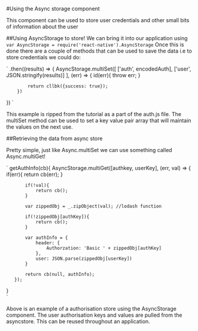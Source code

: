 #Using the Async storage component

This component can be used to store user credentials and other small bits of information about the user

##Using AsyncStorage to store!
We can bring it into our application using `var AsyncStorage = require('react-native').AsyncStorage`
Once this is done there are a couple of methods that can be used to save the data i.e to store credentials we could do:

`
.then((results) => {
    AsyncStorage.multiSet([
        ['auth', encodedAuth],
        ['user', JSON.stringify(results)]
        ], (err) => {
            id(err){
                throw err;
            }

            return cllbk({success: true});
        })
})
`

This example is ripped from the tutorial as a part of the auth.js file.
The multiSet method can be used to set a key value pair array that will maintain the values on the next use.

##Retrieving the data from async store

Pretty simple, just like Async.multiSet we can use something called Async.multiGet!

`
   getAuthInfo(cb){
       AsyncStorage.multiGet([authkey, userKey], (err, val) => {
           if(err){
               return cb(err);
           }

           if(!val){
               return cb();
           }

           var zippedObj = _.zipObject(val); //lodash function

           if(!zippedObj[authKey]){
               return cb();
           }

           var authInfo = {
               header: {
                   Authorzation: 'Basic ' + zippedObj[authKey] 
               },
               user: JSON.parse(zippedObj[userKey])
           }

           return cb(null, authInfo);
       });
   }   
`

Above is an example of a authorisation store using the AsyncStorage component.
The user authorisation keys and values are pulled from the asyncstore. 
This can be reused throughout an application.